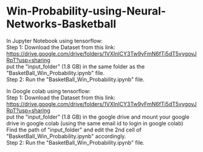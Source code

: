 # Win-Probability-using-Neural-Networks-Basketball

In Jupyter Notebook using tensorflow: <br>
Step 1: Download the Dataset from this link: https://drive.google.com/drive/folders/1VXInICY3Tw9yFmN6fTi5dT5vygovJRpT?usp=sharing <br>
  put the "input_folder" (1.8 GB) in the same folder as the "BasketBall_Win_Probability.ipynb" file. <br>
Step 2: Run the "BasketBall_Win_Probability.ipynb" file. <br>


In Google colab using tensorflow: <br>
Step 1: Download the Dataset from this link: https://drive.google.com/drive/folders/1VXInICY3Tw9yFmN6fTi5dT5vygovJRpT?usp=sharing <br>
  put the "input_folder" (1.8 GB) in the google drive and mount your google drive in google colab (using the same email id to login in google colab)<br>
  Find the path of "input_folder" and edit the 2nd cell of "BasketBall_Win_Probability.ipynb" accordingly. <br>
Step 2: Run the "BasketBall_Win_Probability.ipynb" file. <br>
